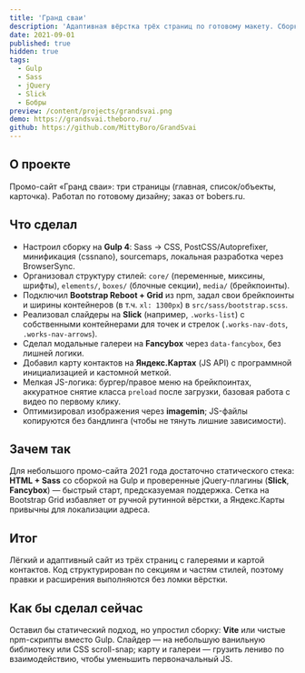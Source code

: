 ```yaml
---
title: 'Гранд сваи'
description: 'Адаптивная вёрстка трёх страниц по готовому макету. Сборка Gulp + Sass, слайдеры на Slick, галереи на Fancybox.'
date: 2021-09-01
published: true
hidden: true
tags:
  - Gulp
  - Sass
  - jQuery
  - Slick
  - Бобры
preview: /content/projects/grandsvai.png
demo: https://grandsvai.theboro.ru/
github: https://github.com/MittyBoro/GrandSvai
---
```


## О проекте

Промо-сайт «Гранд сваи»: три страницы (главная, список/объекты, карточка). Работал по готовому дизайну; заказ от bobers.ru.

## Что сделал

- Настроил сборку на **Gulp 4**: Sass → CSS, PostCSS/Autoprefixer, минификация (cssnano), sourcemaps, локальная разработка через BrowserSync.
- Организовал структуру стилей: `core/` (переменные, миксины, шрифты), `elements/`, `boxes/` (блочные секции), `media/` (брейкпоинты).
- Подключил **Bootstrap Reboot + Grid** из npm, задал свои брейкпоинты и ширины контейнеров (в т.ч. `xl: 1300px`) в `src/sass/bootstrap.scss`.
- Реализовал слайдеры на **Slick** (например, `.works-list`) с собственными контейнерами для точек и стрелок (`.works-nav-dots`, `.works-nav-arrows`).
- Сделал модальные галереи на **Fancybox** через `data-fancybox`, без лишней логики.
- Добавил карту контактов на **Яндекс.Картах** (JS API) с программной инициализацией и кастомной меткой.
- Мелкая JS-логика: бургер/правое меню на брейкпоинтах, аккуратное снятие класса `preload` после загрузки, базовая работа с видео по первому клику.
- Оптимизировал изображения через **imagemin**; JS-файлы копируются без бандлинга (чтобы не тянуть лишние зависимости).

## Зачем так

Для небольшого промо-сайта 2021 года достаточно статического стека: **HTML + Sass** со сборкой на Gulp и проверенные jQuery-плагины (**Slick**, **Fancybox**) — быстрый старт, предсказуемая поддержка. Сетка на Bootstrap Grid избавляет от ручной рутинной вёрстки, а Яндекс.Карты привычны для локализации адреса.

## Итог

Лёгкий и адаптивный сайт из трёх страниц с галереями и картой контактов. Код структурирован по секциям и частям стилей, поэтому правки и расширения выполняются без ломки вёрстки.

## Как бы сделал сейчас

Оставил бы статический подход, но упростил сборку: **Vite** или чистые npm-скрипты вместо Gulp. Слайдер — на небольшую ванильную библиотеку или CSS scroll-snap; карту и галереи — грузить лениво по взаимодействию, чтобы уменьшить первоначальный JS.
